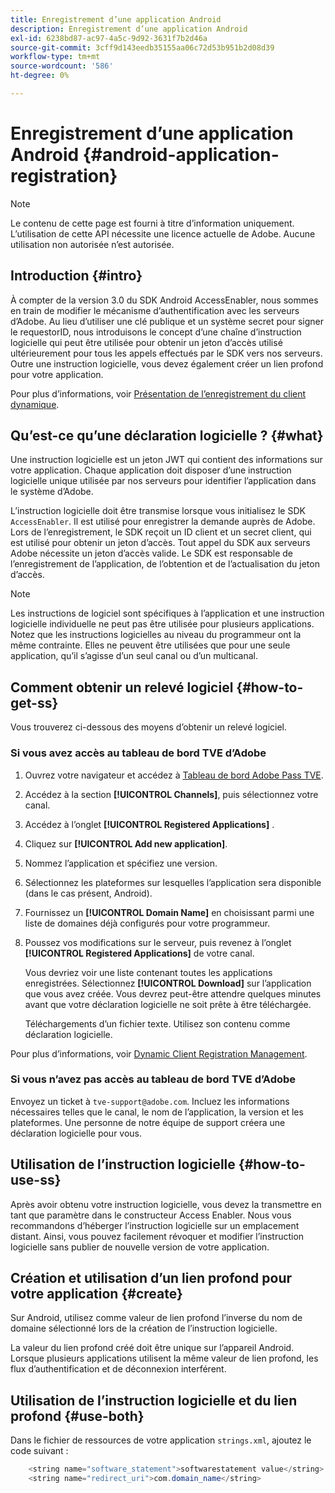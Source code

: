 ```yaml
---
title: Enregistrement d’une application Android
description: Enregistrement d’une application Android
exl-id: 6238bd87-ac97-4a5c-9d92-3631f7b2d46a
source-git-commit: 3cff9d143eedb35155aa06c72d53b951b2d08d39
workflow-type: tm+mt
source-wordcount: '586'
ht-degree: 0%

---
```


# Enregistrement d’une application Android {#android-application-registration}

>[!NOTE]
>
>Le contenu de cette page est fourni à titre d’information uniquement. L’utilisation de cette API nécessite une licence actuelle de Adobe. Aucune utilisation non autorisée n’est autorisée.

## Introduction {#intro}

À compter de la version 3.0 du SDK Android AccessEnabler, nous sommes en train de modifier le mécanisme d’authentification avec les serveurs d’Adobe. Au lieu d’utiliser une clé publique et un système secret pour signer le requestorID, nous introduisons le concept d’une chaîne d’instruction logicielle qui peut être utilisée pour obtenir un jeton d’accès utilisé ultérieurement pour tous les appels effectués par le SDK vers nos serveurs. Outre une instruction logicielle, vous devez également créer un lien profond pour votre application.

Pour plus d’informations, voir [Présentation de l’enregistrement du client dynamique](./dcr-api/dynamic-client-registration-overview.md).

## Qu’est-ce qu’une déclaration logicielle ? {#what}

Une instruction logicielle est un jeton JWT qui contient des informations sur votre application. Chaque application doit disposer d’une instruction logicielle unique utilisée par nos serveurs pour identifier l’application dans le système d’Adobe.

L’instruction logicielle doit être transmise lorsque vous initialisez le SDK `AccessEnabler`. Il est utilisé pour enregistrer la demande auprès de Adobe. Lors de l’enregistrement, le SDK reçoit un ID client et un secret client, qui est utilisé pour obtenir un jeton d’accès. Tout appel du SDK aux serveurs Adobe nécessite un jeton d’accès valide. Le SDK est responsable de l’enregistrement de l’application, de l’obtention et de l’actualisation du jeton d’accès.

>[!NOTE]
>
>Les instructions de logiciel sont spécifiques à l’application et une instruction logicielle individuelle ne peut pas être utilisée pour plusieurs applications. Notez que les instructions logicielles au niveau du programmeur ont la même contrainte. Elles ne peuvent être utilisées que pour une seule application, qu’il s’agisse d’un seul canal ou d’un multicanal.

## Comment obtenir un relevé logiciel {#how-to-get-ss}

Vous trouverez ci-dessous des moyens d’obtenir un relevé logiciel.

### Si vous avez accès au tableau de bord TVE d’Adobe

1. Ouvrez votre navigateur et accédez à [Tableau de bord Adobe Pass TVE](https://console.auth.adobe.com).

1. Accédez à la section **[!UICONTROL Channels]**, puis sélectionnez votre canal.

1. Accédez à l’onglet **[!UICONTROL Registered Applications]** .

1. Cliquez sur **[!UICONTROL Add new application]**.

1. Nommez l’application et spécifiez une version.

1. Sélectionnez les plateformes sur lesquelles l’application sera disponible (dans le cas présent, Android).

1. Fournissez un **[!UICONTROL Domain Name]** en choisissant parmi une liste de domaines déjà configurés pour votre programmeur.

1. Poussez vos modifications sur le serveur, puis revenez à l’onglet **[!UICONTROL Registered Applications]** de votre canal.

   Vous devriez voir une liste contenant toutes les applications enregistrées. Sélectionnez **[!UICONTROL Download]** sur l’application que vous avez créée. Vous devrez peut-être attendre quelques minutes avant que votre déclaration logicielle ne soit prête à être téléchargée.

   Téléchargements d’un fichier texte. Utilisez son contenu comme déclaration logicielle.

Pour plus d’informations, voir [Dynamic Client Registration Management](./dcr-api/dynamic-client-registration-overview.md#dynamic-client-registration-management).

### Si vous n’avez pas accès au tableau de bord TVE d’Adobe

Envoyez un ticket à `tve-support@adobe.com`. Incluez les informations nécessaires telles que le canal, le nom de l’application, la version et les plateformes. Une personne de notre équipe de support créera une déclaration logicielle pour vous.

## Utilisation de l’instruction logicielle {#how-to-use-ss}

Après avoir obtenu votre instruction logicielle, vous devez la transmettre en tant que paramètre dans le constructeur Access Enabler. Nous vous recommandons d’héberger l’instruction logicielle sur un emplacement distant. Ainsi, vous pouvez facilement révoquer et modifier l’instruction logicielle sans publier de nouvelle version de votre application.

## Création et utilisation d’un lien profond pour votre application {#create}

Sur Android, utilisez comme valeur de lien profond l’inverse du nom de domaine sélectionné lors de la création de l’instruction logicielle.

La valeur du lien profond créé doit être unique sur l’appareil Android. Lorsque plusieurs applications utilisent la même valeur de lien profond, les flux d’authentification et de déconnexion interférent.

## Utilisation de l’instruction logicielle et du lien profond {#use-both}

Dans le fichier de ressources de votre application `strings.xml`, ajoutez le code suivant :

```JAVA
    <string name="software_statement">softwarestatement value</string>
    <string name="redirect_uri">com.domain_name</string>
```
